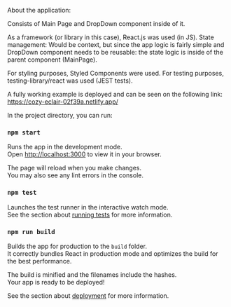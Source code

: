 About the application:

Consists of Main Page and DropDown component inside of it.

As a framework (or library in this case), React.js was used (in JS).
State management: Would be context, but since the app logic is fairly simple and DropDown component needs to be reusable: the state logic is inside of the parent component (MainPage).

For styling purposes, Styled Components were used.
For testing purposes, testing-library/react was used (JEST tests).

A fully working example is deployed and can be seen on the following link: https://cozy-eclair-02f39a.netlify.app/


In the project directory, you can run:

### `npm start`

Runs the app in the development mode.\
Open [http://localhost:3000](http://localhost:3000) to view it in your browser.

The page will reload when you make changes.\
You may also see any lint errors in the console.

### `npm test`

Launches the test runner in the interactive watch mode.\
See the section about [running tests](https://facebook.github.io/create-react-app/docs/running-tests) for more information.

### `npm run build`

Builds the app for production to the `build` folder.\
It correctly bundles React in production mode and optimizes the build for the best performance.

The build is minified and the filenames include the hashes.\
Your app is ready to be deployed!

See the section about [deployment](https://facebook.github.io/create-react-app/docs/deployment) for more information.
